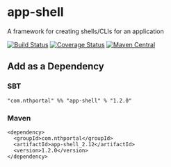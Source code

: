 # app-shell
A framework for creating shells/CLIs for an application

[![Build Status](https://travis-ci.org/NthPortal/app-shell.svg?branch=master)](https://travis-ci.org/NthPortal/app-shell)
[![Coverage Status](https://coveralls.io/repos/github/NthPortal/app-shell/badge.svg?branch=master)](https://coveralls.io/github/NthPortal/app-shell?branch=master)
[![Maven Central](https://img.shields.io/maven-central/v/com.nthportal/app-shell_2.12.svg)](https://mvnrepository.com/artifact/com.nthportal/app-shell_2.12)

## Add as a Dependency

### SBT
```
"com.nthportal" %% "app-shell" % "1.2.0"
```

### Maven
```
<dependency>
  <groupId>com.nthportal</groupId>
  <artifactId>app-shell_2.12</artifactId>
  <version>1.2.0</version>
</dependency>
```
